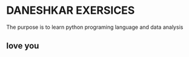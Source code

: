 # DANESHKAR EXERSICES

The purpose is to learn python programing language and data analysis 

## love you
